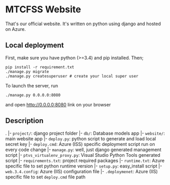 MTCFSS Website
===

That's our official website. It's written on python using django and hosted on
Azure.

## Local deployment

First, make sure you have python (>=3.4) and pip installed. Then;
```shell
pip install -r requirement.txt
./manage.py migrate
./manage.py createsuperuser # create your local super user
```

To launch the server, run

```shell
./manage.py 0.0.0.0:8080
```

and open http://0.0.0.0:8080 link on your browser

## Description
.
|- `project/`: django project folder
|- `db/`: Database models app
|- `website/`: main website app
|- `deploy.py`: python script to generate and load local secret key
|- `deploy.cmd`: Azure (ISS) specific deployment script run on every code change
|- `manage.py`: well, just django generated management script
|- `ptvs_virtualenv_proxy.py`: Visual Studio Python Tools generated script
|- `requirements.txt`: project required packages
|- `runtime.txt`: Azure specific file to set python runtime version
|- `setup.py`: easy_install script
|- `web.3.4.config`: Azure (IIS) configuration file
|- `.deploymenet`: Azure (IIS) specific file to set `deploy.cmd` file path
